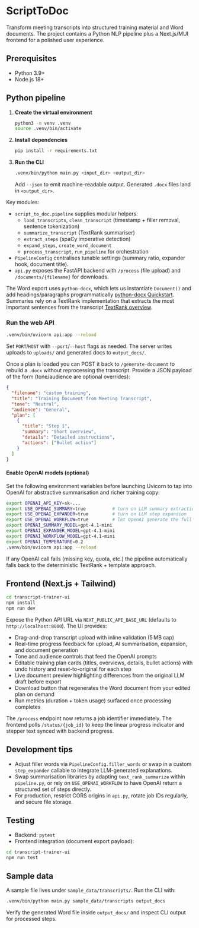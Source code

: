 # ScriptToDoc

Transform meeting transcripts into structured training material and Word documents. The project contains a Python NLP pipeline plus a Next.js/MUI frontend for a polished user experience.

## Prerequisites

- Python 3.9+
- Node.js 18+

## Python pipeline

1. **Create the virtual environment**
   ```bash
   python3 -m venv .venv
   source .venv/bin/activate
   ```
2. **Install dependencies**
   ```bash
   pip install -r requirements.txt
   ```
3. **Run the CLI**
   ```bash
   .venv/bin/python main.py <input_dir> <output_dir>
   ```
   Add `--json` to emit machine-readable output. Generated `.docx` files land in `<output_dir>`.

Key modules:

- `script_to_doc.pipeline` supplies modular helpers:
  - `load_transcripts`, `clean_transcript` (timestamp + filler removal, sentence tokenization)
  - `summarize_transcript` (TextRank summariser)
  - `extract_steps` (spaCy imperative detection)
  - `expand_steps`, `create_word_document`
  - `process_transcript`, `run_pipeline` for orchestration
- `PipelineConfig` centralises tunable settings (summary ratio, expander hook, document title).
- `api.py` exposes the FastAPI backend with `/process` (file upload) and `/documents/{filename}` for downloads.

The Word export uses `python-docx`, which lets us instantiate `Document()` and add headings/paragraphs programmatically [python-docx Quickstart](https://python-docx.readthedocs.io/en/latest/user/quickstart.html). Summaries rely on a TextRank implementation that extracts the most important sentences from the transcript [TextRank overview](https://radimrehurek.com/gensim_3.8.3/summarization/summariser.html).

### Run the web API

```bash
.venv/bin/uvicorn api:app --reload
```

Set `PORT`/`HOST` with `--port`/`--host` flags as needed. The server writes uploads to `uploads/` and generated docs to `output_docs/`.

Once a plan is loaded you can POST it back to `/generate-document` to rebuild a `.docx` without reprocessing the transcript. Provide a JSON payload of the form (tone/audience are optional overrides):

```json
{
  "filename": "custom_training",
  "title": "Training Document from Meeting Transcript",
  "tone": "Neutral",
  "audience": "General",
  "plan": [
    {
      "title": "Step 1",
      "summary": "Short overview",
      "details": "Detailed instructions",
      "actions": ["Bullet action"]
    }
  ]
}
```

#### Enable OpenAI models (optional)

Set the following environment variables before launching Uvicorn to tap into OpenAI for abstractive summarisation and richer training copy:

```bash
export OPENAI_API_KEY=sk-...
export USE_OPENAI_SUMMARY=true          # turn on LLM summary extraction
export USE_OPENAI_EXPANDER=true         # turn on LLM step expansion
export USE_OPENAI_WORKFLOW=true         # let OpenAI generate the full training plan
export OPENAI_SUMMARY_MODEL=gpt-4.1-mini
export OPENAI_EXPANDER_MODEL=gpt-4.1-mini
export OPENAI_WORKFLOW_MODEL=gpt-4.1-mini
export OPENAI_TEMPERATURE=0.2
.venv/bin/uvicorn api:app --reload
```

If any OpenAI call fails (missing key, quota, etc.) the pipeline automatically falls back to the deterministic TextRank + template approach.

## Frontend (Next.js + Tailwind)

```bash
cd transcript-trainer-ui
npm install
npm run dev
```

Expose the Python API URL via `NEXT_PUBLIC_API_BASE_URL` (defaults to `http://localhost:8000`). The UI provides:

- Drag-and-drop transcript upload with inline validation (5 MB cap)
- Real-time progress feedback for upload, AI summarisation, expansion, and document generation
- Tone and audience controls that feed the OpenAI prompts
- Editable training plan cards (titles, overviews, details, bullet actions) with undo history and reset-to-original for each step
- Live document preview highlighting differences from the original LLM draft before export
- Download button that regenerates the Word document from your edited plan on demand
- Run metrics (duration + token usage) surfaced once processing completes

The `/process` endpoint now returns a job identifier immediately. The frontend polls `/status/{job_id}` to keep the linear progress indicator and stepper text synced with backend progress.

## Development tips

- Adjust filler words via `PipelineConfig.filler_words` or swap in a custom `step_expander` callable to integrate LLM-generated explanations.
- Swap summarisation libraries by adapting `text_rank_summarize` within `pipeline.py`, or rely on `USE_OPENAI_WORKFLOW` to have OpenAI return a structured set of steps directly.
- For production, restrict CORS origins in `api.py`, rotate job IDs regularly, and secure file storage.

## Testing

- Backend: `pytest`
- Frontend integration (document export payload):

```bash
cd transcript-trainer-ui
npm run test
```

## Sample data

A sample file lives under `sample_data/transcripts/`. Run the CLI with:

```bash
.venv/bin/python main.py sample_data/transcripts output_docs
```

Verify the generated Word file inside `output_docs/` and inspect CLI output for processed steps.
